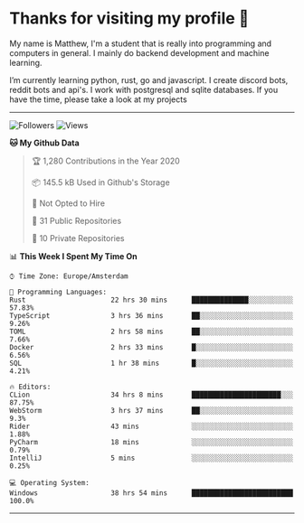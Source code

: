 # Thanks for visiting my profile 👋
My name is Matthew, I'm a student that is really into programming and computers in general. I mainly do backend development and machine learning.

I’m currently learning python, rust, go and javascript. I create discord bots, reddit bots and api's. I work with postgresql and sqlite databases. If you have the time, please take a look at my projects


---
![Followers](https://img.shields.io/github/followers/DankDumpster?style=social)
![Views](https://komarev.com/ghpvc/?username=DankDumpster&style=flat-square&color=green)
<!--START_SECTION:waka-->
**🐱 My Github Data** 

> 🏆 1,280 Contributions in the Year 2020
 > 
> 📦 145.5 kB Used in Github's Storage 
 > 
> 🚫 Not Opted to Hire
 > 
> 📜 31 Public Repositories 
 > 
> 🔑 10 Private Repositories  

📊 **This Week I Spent My Time On** 

```text
⌚︎ Time Zone: Europe/Amsterdam

💬 Programming Languages: 
Rust                     22 hrs 30 mins      ██████████████░░░░░░░░░░░   57.83% 
TypeScript               3 hrs 36 mins       ██░░░░░░░░░░░░░░░░░░░░░░░   9.26% 
TOML                     2 hrs 58 mins       ██░░░░░░░░░░░░░░░░░░░░░░░   7.66% 
Docker                   2 hrs 33 mins       █░░░░░░░░░░░░░░░░░░░░░░░░   6.56% 
SQL                      1 hr 38 mins        █░░░░░░░░░░░░░░░░░░░░░░░░   4.21%

🔥 Editors: 
CLion                    34 hrs 8 mins       ██████████████████████░░░   87.75% 
WebStorm                 3 hrs 37 mins       ██░░░░░░░░░░░░░░░░░░░░░░░   9.3% 
Rider                    43 mins             ░░░░░░░░░░░░░░░░░░░░░░░░░   1.88% 
PyCharm                  18 mins             ░░░░░░░░░░░░░░░░░░░░░░░░░   0.79% 
IntelliJ                 5 mins              ░░░░░░░░░░░░░░░░░░░░░░░░░   0.25%

💻 Operating System: 
Windows                  38 hrs 54 mins      █████████████████████████   100.0%

```


<!--END_SECTION:waka-->
-------
